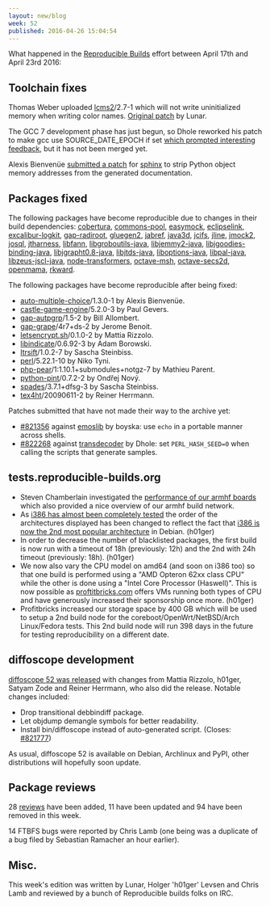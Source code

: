 ```yaml
---
layout: new/blog
week: 52
published: 2016-04-26 15:04:54
---
```


What happened in the [Reproducible
Builds](https://wiki.debian.org/ReproducibleBuilds) effort between April 17th and April 23rd 2016:

Toolchain fixes
---------------

Thomas Weber uploaded [lcms2](https://tracker.debian.org/lcms2)/2.7-1 which will not write uninitialized memory when writing color names. [Original patch](https://bugs.debian.org/815248) by Lunar.

The GCC 7 development phase has just begun, so Dhole reworked his patch to make gcc use SOURCE_DATE_EPOCH if set [which prompted interesting feedback](https://gcc.gnu.org/ml/gcc-patches/2016-04/msg00838.html), but it has not been merged yet.

Alexis Bienvenüe [submitted a patch](https://bugs.debian.org/822197) for [sphinx](https://tracker.debian.org/sphinx) to strip Python object memory addresses from the generated documentation.

Packages fixed
--------------

The following packages have become reproducible due to changes in their
build dependencies:
[cobertura](https://tracker.debian.org/cobertura),
[commons-pool](https://tracker.debian.org/commons-pool),
[easymock](https://tracker.debian.org/easymock),
[eclipselink](https://tracker.debian.org/eclipselink),
[excalibur-logkit](https://tracker.debian.org/excalibur-logkit),
[gap-radiroot](https://tracker.debian.org/gap-radiroot),
[gluegen2](https://tracker.debian.org/gluegen2),
[jabref](https://tracker.debian.org/jabref),
[java3d](https://tracker.debian.org/java3d),
[jcifs](https://tracker.debian.org/jcifs),
[jline](https://tracker.debian.org/jline),
[jmock2](https://tracker.debian.org/jmock2),
[josql](https://tracker.debian.org/josql),
[jtharness](https://tracker.debian.org/jtharness),
[libfann](https://tracker.debian.org/libfann),
[libgroboutils-java](https://tracker.debian.org/libgroboutils-java),
[libjemmy2-java](https://tracker.debian.org/libjemmy2-java),
[libjgoodies-binding-java](https://tracker.debian.org/libjgoodies-binding-java),
[libjgrapht0.8-java](https://tracker.debian.org/libjgrapht0.8-java),
[libjtds-java](https://tracker.debian.org/libjtds-java),
[liboptions-java](https://tracker.debian.org/liboptions-java),
[libpal-java](https://tracker.debian.org/libpal-java),
[libzeus-jscl-java](https://tracker.debian.org/libzeus-jscl-java),
[node-transformers](https://tracker.debian.org/node-transformers),
[octave-msh](https://tracker.debian.org/octave-msh),
[octave-secs2d](https://tracker.debian.org/octave-secs2d),
[openmama](https://tracker.debian.org/openmama),
[rkward](https://tracker.debian.org/rkward).

The following packages have become reproducible after being fixed:

 * [auto-multiple-choice](https://tracker.debian.org/auto-multiple-choice)/1.3.0-1 by Alexis Bienvenüe.
 * [castle-game-engine](https://tracker.debian.org/castle-game-engine)/5.2.0-3 by Paul Gevers.
 * [gap-autpgrp](https://tracker.debian.org/gap-autpgrp)/1.5-2 by Bill Allombert.
 * [gap-grape](https://tracker.debian.org/gap-grape)/4r7+ds-2 by Jerome Benoit.
 * [letsencrypt.sh](https://tracker.debian.org/letsencrypt.sh)/0.1.0-2 by Mattia Rizzolo.
 * [libindicate](https://tracker.debian.org/libindicate)/0.6.92-3 by Adam Borowski.
 * [ltrsift](https://tracker.debian.org/ltrsift)/1.0.2-7 by Sascha Steinbiss.
 * [perl](https://tracker.debian.org/perl)/5.22.1-10 by Niko Tyni.
 * [php-pear](https://tracker.debian.org/php-pear)/1:1.10.1+submodules+notgz-7 by Mathieu Parent.
 * [python-pint](https://tracker.debian.org/python-pint)/0.7.2-2 by Ondřej Nový.
 * [spades](https://tracker.debian.org/spades)/3.7.1+dfsg-3 by Sascha Steinbiss.
 * [tex4ht](https://tracker.debian.org/tex4ht)/20090611-2 by Reiner Herrmann.

Patches submitted that have not made their way to the archive yet:

 * [#821356](https://bugs.debian.org/821356) against [emoslib](https://tracker.debian.org/emoslib) by boyska: use `echo` in a portable manner across shells.
 * [#822268](https://bugs.debian.org/822268) against [transdecoder](https://tracker.debian.org/transdecoder) by Dhole: set `PERL_HASH_SEED=0` when calling the scripts that generate samples.

tests.reproducible-builds.org
-----------------------------

 * Steven Chamberlain investigated the [performance of our armhf boards](https://lists.alioth.debian.org/pipermail/reproducible-builds/Week-of-Mon-20160418/005273.html) which also provided a nice overview of our armhf build network.
 * As [i386 has almost been completely tested](https://tests.reproducible-builds.org/testing/index_suite_i386_stats.html) the order of the architectures displayed has been changed to reflect the fact that [i386 is now the 2nd most popular architecture](http://popcon.debian.org/stat/submission.png) in Debian. (h01ger)
 * In order to decrease the number of blacklisted packages, the first build is now run with a timeout of 18h (previously: 12h) and the 2nd with 24h timeout (previously: 18h). (h01ger)
 * We now also vary the CPU model on amd64 (and soon on i386 too) so that one build is performed using a "AMD Opteron 62xx class CPU" while the other is done using a "Intel Core Processor (Haswell)". This is now possible as [proftitbricks.com](https://www.profitbricks.com/) offers VMs running both types of CPU and have generously increased their sponsorship once more. (h01ger)
 * Profitbricks increased our storage space by 400 GB which will be used to setup a 2nd build node for the coreboot/OpenWrt/NetBSD/Arch Linux/Fedora tests. This 2nd build node will run 398 days in the future for testing reproducibility on a different date.

diffoscope development
----------------------

[diffoscope 52 was released](https://lists.debian.org/debian-devel-changes/2016/04/msg02076.html) with changes from Mattia Rizzolo, h01ger, Satyam Zode and Reiner Herrmann, who also did the release. Notable changes included:

 * Drop transitional debbindiff package.
 * Let objdump demangle symbols for better readability.
 * Install bin/diffoscope instead of auto-generated script. (Closes: [#821777](https://bugs.debian.org/821777))

As usual, diffoscope 52 is available on Debian, Archlinux and PyPI, other distributions will hopefully soon update.

Package reviews
---------------

28 [reviews](https://reproducible.debian.net/unstable/amd64/index_notes.html) have been added, 11 have been updated and 94 have been removed in this week.

14 FTBFS bugs were reported by Chris Lamb (one being was a duplicate of a bug filed by Sebastian Ramacher an hour earlier).

Misc.
-----

This week's edition was written by Lunar, Holger 'h01ger' Levsen and Chris Lamb and reviewed by a bunch of Reproducible builds folks on IRC.
